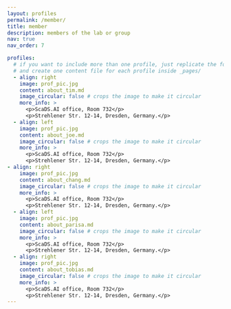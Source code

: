 ```yaml
---
layout: profiles
permalink: /member/
title: member
description: members of the lab or group
nav: true
nav_order: 7

profiles:
  # if you want to include more than one profile, just replicate the following block
  # and create one content file for each profile inside _pages/
  - align: right
    image: prof_pic.jpg
    content: about_tim.md
    image_circular: false # crops the image to make it circular
    more_info: >
      <p>ScaDS.AI office, Room 732</p>
      <p>Strehlener Str. 12-14, Dresden, Germany.</p>
  - align: left
    image: prof_pic.jpg
    content: about_joe.md
    image_circular: false # crops the image to make it circular
    more_info: >
      <p>ScaDS.AI office, Room 732</p>
      <p>Strehlener Str. 12-14, Dresden, Germany.</p>
- align: right
    image: prof_pic.jpg
    content: about_chang.md
    image_circular: false # crops the image to make it circular
    more_info: >
      <p>ScaDS.AI office, Room 732</p>
      <p>Strehlener Str. 12-14, Dresden, Germany.</p>
  - align: left
    image: prof_pic.jpg
    content: about_parisa.md
    image_circular: false # crops the image to make it circular
    more_info: >
      <p>ScaDS.AI office, Room 732</p>
      <p>Strehlener Str. 12-14, Dresden, Germany.</p>
  - align: right
    image: prof_pic.jpg
    content: about_tobias.md
    image_circular: false # crops the image to make it circular
    more_info: >
      <p>ScaDS.AI office, Room 732</p>
      <p>Strehlener Str. 12-14, Dresden, Germany.</p>
---
```

